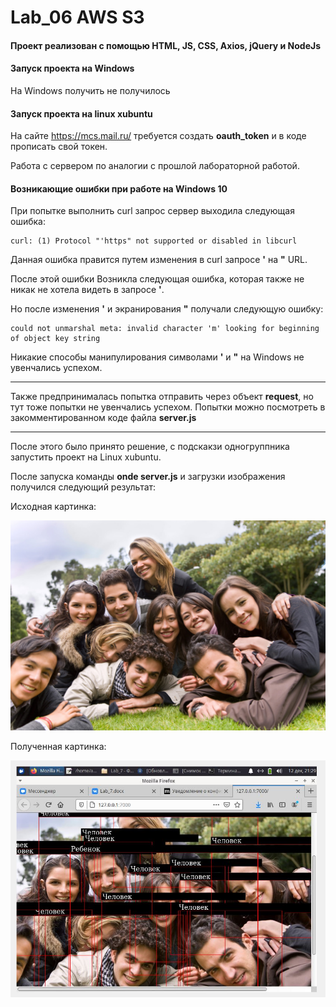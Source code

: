 # Lab_06 AWS S3

#### Проект реализован с помощью HTML, JS, CSS, Axios, jQuery и NodeJs

#### Запуск проекта на Windows

На Windows получить не получилось

#### Запуск проекта на linux xubuntu

На сайте https://mcs.mail.ru/ требуется создать **oauth_token** и в коде прописать свой токен.

Работа с сервером по аналогии с прошлой лабораторной работой.

#### Возникающие ошибки при работе на Windows 10

При попытке выполнить curl запрос сервер выходила следующая ошибка: 
    
    curl: (1) Protocol "'https" not supported or disabled in libcurl

Данная ошибка правится путем изменения в curl запросе **'** на **"** URL.

После этой ошибки Возникла следующая ошибка, которая также не никак не хотела видеть в запросе **'**.

Но после изменения **'** и экранирования **"** получали следующую ошибку:

    could not unmarshal meta: invalid character 'm' looking for beginning of object key string

Никакие способы манипулирования символами **'** и **"** на Windows не увенчались успехом.

---

Также предпринималась попытка отправить через объект **request**, но тут тоже попытки не увенчались успехом. Попытки можно посмотреть в закомментированном коде файла **server.js**

---

После этого было принято решение, с подскакзи одногруппника запустить проект на Linux xubuntu.

После запуска команды **onde server.js** и загрузки изображения получился следующий результат:

Исходная картинка:

![](./group-of-young-peopl.jpeg)

Полученная картинка:

![](./Lab_7/img/result.jpg)